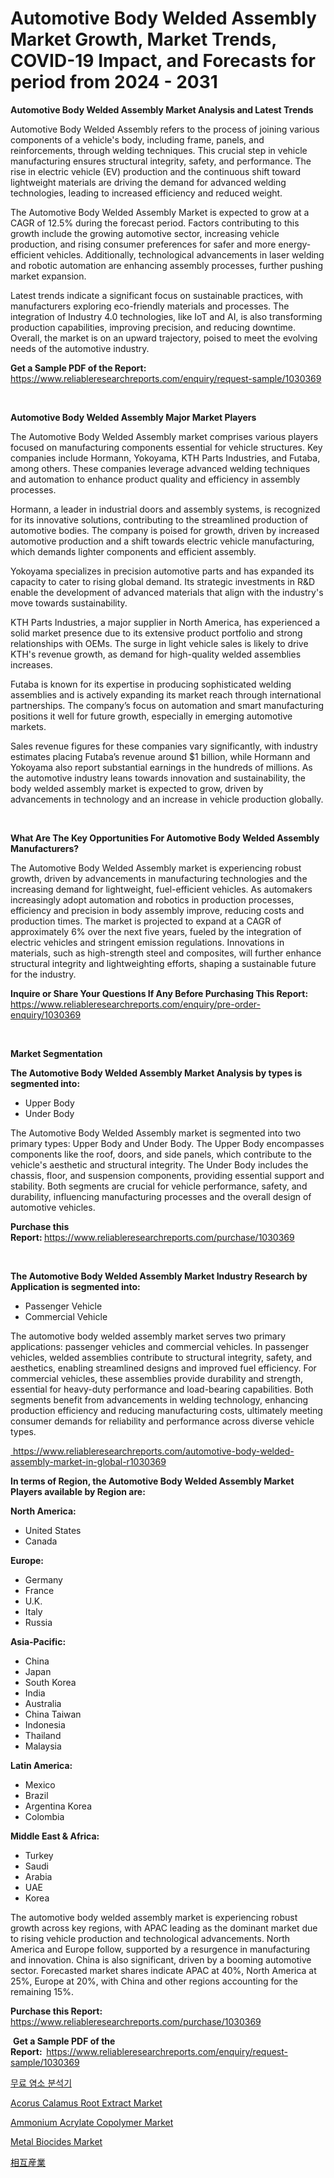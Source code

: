 <p><h1>Automotive Body Welded Assembly Market Growth, Market Trends, COVID-19 Impact, and Forecasts for period from 2024 - 2031</h1></p><p><strong>Automotive Body Welded Assembly Market Analysis and Latest Trends</strong></p>
<p><p>Automotive Body Welded Assembly refers to the process of joining various components of a vehicle's body, including frame, panels, and reinforcements, through welding techniques. This crucial step in vehicle manufacturing ensures structural integrity, safety, and performance. The rise in electric vehicle (EV) production and the continuous shift toward lightweight materials are driving the demand for advanced welding technologies, leading to increased efficiency and reduced weight.</p><p>The Automotive Body Welded Assembly Market is expected to grow at a CAGR of 12.5% during the forecast period. Factors contributing to this growth include the growing automotive sector, increasing vehicle production, and rising consumer preferences for safer and more energy-efficient vehicles. Additionally, technological advancements in laser welding and robotic automation are enhancing assembly processes, further pushing market expansion. </p><p>Latest trends indicate a significant focus on sustainable practices, with manufacturers exploring eco-friendly materials and processes. The integration of Industry 4.0 technologies, like IoT and AI, is also transforming production capabilities, improving precision, and reducing downtime. Overall, the market is on an upward trajectory, poised to meet the evolving needs of the automotive industry.</p></p>
<p><strong>Get a Sample PDF of the Report:&nbsp;</strong> <a href="https://www.reliableresearchreports.com/enquiry/request-sample/1030369">https://www.reliableresearchreports.com/enquiry/request-sample/1030369</a></p>
<p>&nbsp;</p>
<p><strong>Automotive Body Welded Assembly Major Market Players</strong></p>
<p><p>The Automotive Body Welded Assembly market comprises various players focused on manufacturing components essential for vehicle structures. Key companies include Hormann, Yokoyama, KTH Parts Industries, and Futaba, among others. These companies leverage advanced welding techniques and automation to enhance product quality and efficiency in assembly processes.</p><p>Hormann, a leader in industrial doors and assembly systems, is recognized for its innovative solutions, contributing to the streamlined production of automotive bodies. The company is poised for growth, driven by increased automotive production and a shift towards electric vehicle manufacturing, which demands lighter components and efficient assembly.</p><p>Yokoyama specializes in precision automotive parts and has expanded its capacity to cater to rising global demand. Its strategic investments in R&D enable the development of advanced materials that align with the industry's move towards sustainability.</p><p>KTH Parts Industries, a major supplier in North America, has experienced a solid market presence due to its extensive product portfolio and strong relationships with OEMs. The surge in light vehicle sales is likely to drive KTH's revenue growth, as demand for high-quality welded assemblies increases.</p><p>Futaba is known for its expertise in producing sophisticated welding assemblies and is actively expanding its market reach through international partnerships. The company’s focus on automation and smart manufacturing positions it well for future growth, especially in emerging automotive markets.</p><p>Sales revenue figures for these companies vary significantly, with industry estimates placing Futaba’s revenue around $1 billion, while Hormann and Yokoyama also report substantial earnings in the hundreds of millions. As the automotive industry leans towards innovation and sustainability, the body welded assembly market is expected to grow, driven by advancements in technology and an increase in vehicle production globally.</p></p>
<p>&nbsp;</p>
<p><strong>What Are The Key Opportunities For Automotive Body Welded Assembly Manufacturers?</strong></p>
<p><p>The Automotive Body Welded Assembly market is experiencing robust growth, driven by advancements in manufacturing technologies and the increasing demand for lightweight, fuel-efficient vehicles. As automakers increasingly adopt automation and robotics in production processes, efficiency and precision in body assembly improve, reducing costs and production times. The market is projected to expand at a CAGR of approximately 6% over the next five years, fueled by the integration of electric vehicles and stringent emission regulations. Innovations in materials, such as high-strength steel and composites, will further enhance structural integrity and lightweighting efforts, shaping a sustainable future for the industry.</p></p>
<p><strong>Inquire or Share Your Questions If Any Before Purchasing This Report:</strong> <a href="https://www.reliableresearchreports.com/enquiry/pre-order-enquiry/1030369">https://www.reliableresearchreports.com/enquiry/pre-order-enquiry/1030369</a></p>
<p>&nbsp;</p>
<p><strong>Market Segmentation</strong></p>
<p><strong>The Automotive Body Welded Assembly Market Analysis by types is segmented into:</strong></p>
<p><ul><li>Upper Body</li><li>Under Body</li></ul></p>
<p><p>The Automotive Body Welded Assembly market is segmented into two primary types: Upper Body and Under Body. The Upper Body encompasses components like the roof, doors, and side panels, which contribute to the vehicle's aesthetic and structural integrity. The Under Body includes the chassis, floor, and suspension components, providing essential support and stability. Both segments are crucial for vehicle performance, safety, and durability, influencing manufacturing processes and the overall design of automotive vehicles.</p></p>
<p><strong>Purchase this Report:&nbsp;</strong><a href="https://www.reliableresearchreports.com/purchase/1030369">https://www.reliableresearchreports.com/purchase/1030369</a></p>
<p>&nbsp;</p>
<p><strong>The Automotive Body Welded Assembly Market Industry Research by Application is segmented into:</strong></p>
<p><ul><li>Passenger Vehicle</li><li>Commercial Vehicle</li></ul></p>
<p><p>The automotive body welded assembly market serves two primary applications: passenger vehicles and commercial vehicles. In passenger vehicles, welded assemblies contribute to structural integrity, safety, and aesthetics, enabling streamlined designs and improved fuel efficiency. For commercial vehicles, these assemblies provide durability and strength, essential for heavy-duty performance and load-bearing capabilities. Both segments benefit from advancements in welding technology, enhancing production efficiency and reducing manufacturing costs, ultimately meeting consumer demands for reliability and performance across diverse vehicle types.</p></p>
<p><a href="https://www.reliableresearchreports.com/automotive-body-welded-assembly-market-in-global-r1030369">&nbsp;https://www.reliableresearchreports.com/automotive-body-welded-assembly-market-in-global-r1030369</a></p>
<p><strong>In terms of Region, the Automotive Body Welded Assembly Market Players available by Region are:</strong></p>
<p>
    <p> <strong> North America: </strong>
        <ul>
            <li>United States</li>
            <li>Canada</li>
        </ul>
        </p> 
    <p> <strong> Europe: </strong>
        <ul>
            <li>Germany</li>
            <li>France</li>
            <li>U.K.</li>
            <li>Italy</li>
            <li>Russia</li>
        </ul>
        </p> 
    <p> <strong> Asia-Pacific: </strong>
        <ul>
            <li>China</li>
            <li>Japan</li>
            <li>South Korea</li>
            <li>India</li>
            <li>Australia</li>
            <li>China Taiwan</li>
            <li>Indonesia</li>
            <li>Thailand</li>
            <li>Malaysia</li>
        </ul>
        </p> 
    <p> <strong> Latin America: </strong>
        <ul>
            <li>Mexico</li>
            <li>Brazil</li>
            <li>Argentina Korea</li>
            <li>Colombia</li>
        </ul>
        </p> 
    <p> <strong> Middle East & Africa: </strong>
        <ul>
            <li>Turkey</li>
            <li>Saudi</li>
            <li>Arabia</li>
            <li>UAE</li>
            <li>Korea</li>
        </ul>
    </p>
    </p>
<p><p>The automotive body welded assembly market is experiencing robust growth across key regions, with APAC leading as the dominant market due to rising vehicle production and technological advancements. North America and Europe follow, supported by a resurgence in manufacturing and innovation. China is also significant, driven by a booming automotive sector. Forecasted market shares indicate APAC at 40%, North America at 25%, Europe at 20%, with China and other regions accounting for the remaining 15%.</p></p>
<p><strong>Purchase this Report: </strong><a href="https://www.reliableresearchreports.com/purchase/1030369">https://www.reliableresearchreports.com/purchase/1030369</a></p>
<p>&nbsp;<strong>Get a Sample PDF of the Report:&nbsp;&nbsp;</strong><a href="https://www.reliableresearchreports.com/enquiry/request-sample/1030369">https://www.reliableresearchreports.com/enquiry/request-sample/1030369</a></p>
<p><strong></strong></p>
<p><p><a href="https://medium.com/@zolajenkins98/%EC%84%B8%EA%B3%84-free-chlorine-analyzer-market-%EC%9D%80-2024%EC%97%90%EC%84%9C-2031%EB%A1%9C-%EC%97%B0%ED%8F%89%EA%B7%A0-%EC%A6%9D%EA%B0%80%EC%9C%A8%EC%9D%84-%EB%B3%B4%EC%9D%BC-%EA%B2%83%EC%9C%BC%EB%A1%9C-%EC%98%88%EC%83%81%EB%90%A9%EB%8B%88%EB%8B%A4-e1fa3fc2f375">무료 염소 분석기</a></p><p><a href="https://issuu.com/reportprime-2/docs/acorus-calamus-root-extract-market-_7855f6bf734202">Acorus Calamus Root Extract Market</a></p><p><a href="https://issuu.com/reportprime-2/docs/ammonium-acrylate-copolymer-market-_0cf75578121ff1">Ammonium Acrylate Copolymer Market</a></p><p><a href="https://medium.com/@sy1omsdeibel/the-metal-biocides-market-has-experienced-impressive-growth-in-recent-years-expanding-its-market-9c884e9df439">Metal Biocides Market</a></p><p><a href="https://medium.com/@coleensxrkkn/mutual-industries-market-%E3%81%AE%E3%82%B0%E3%83%AD%E3%83%BC%E3%83%90%E3%83%AB%E5%B8%82%E5%A0%B4%E6%A6%82%E8%A6%81%E3%81%AF-%E4%B8%96%E7%95%8C%E3%81%8A%E3%82%88%E3%81%B3%E4%B8%BB%E8%A6%81%E5%B8%82%E5%A0%B4%E3%81%AB%E3%81%8A%E3%81%91%E3%82%8B%E6%A5%AD%E7%95%8C%E3%81%AB%E5%BD%B1%E9%9F%BF%E3%82%92%E4%B8%8E%E3%81%88%E3%82%8B%E4%B8%BB%E8%A6%81%E3%81%AA%E3%83%88%E3%83%AC%E3%83%B3%E3%83%89%E3%81%AB%E3%81%A4%E3%81%84%E3%81%A6-%E7%8B%AC%E8%87%AA%E3%81%AE%E8%A6%96%E7%82%B9%E3%82%92%E6%8F%90%E4%BE%9B%E3%81%97%E3%81%BE%E3%81%99-ccd96935c833">相互産業</a></p></p>